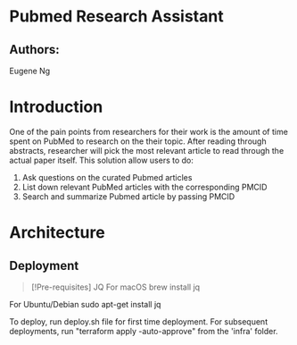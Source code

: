 # Pubmed Research Assistant

## Authors:
Eugene Ng

# Introduction
One of the pain points from researchers for their work is the amount of time spent on PubMed to research on the their topic. After reading through abstracts, researcher will pick the most relevant article to read through the actual paper itself. 
This solution allow users to do:
1. Ask questions on the curated Pubmed articles
2. List down relevant PubMed articles with the corresponding PMCID
3. Search and summarize Pubmed article by passing PMCID

# Architecture

<!-- ![architecture](/architecture-for-workflow-dependencies-pipeline.png) -->

## Deployment

> [!Pre-requisites]
   JQ
   For macOS
   brew install jq

   For Ubuntu/Debian
   sudo apt-get install jq


To deploy, run deploy.sh file for first time deployment.
For subsequent deployments, run "terraform apply -auto-approve" from the 'infra' folder.

